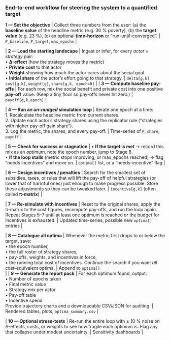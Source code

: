 ### End-to-end workflow for steering the system to a quantified target

**1 — Set the objective** | Collect three numbers from the user: (a) the **baseline value** of the headline metric (e.g. 30 % poverty), (b) the **target value** (e.g. 23 %), (c) an optional **time-horizon** or “run-until-converged”. | `P_baseline`, `P_target`, `max_epochs` |

| **2 — Load the starting landscape** | Ingest or infer, for every _actor × strategy_ pair: <br>• **Δ-effect** (how the strategy moves the metric) <br>• **Private cost** to that actor <br>• **Weight** showing how much the actor cares about the social goal <br>• **Initial share** of the actor’s effort going to that strategy. | `delta[g,k]`, `cost[g,k]`, `weight[g]`, `share[g,k, epoch=0]` |
| **3 — Compute baseline pay-offs** | For each row, mix the social benefit and private cost into one positive **pay-off** value. (Keep a tiny floor so pay-offs never hit zero.) | `payoff[g,k,epoch]` |

| **4 — Run an _un-nudged_ simulation loop** | Iterate one epoch at a time: <br>1. Recalculate the headline metric from current shares. <br>2. Update each actor’s strategy shares using the replicator rule (“strategies with higher pay-off gain share”). <br>3. Log the metric, the shares, and every pay-off. | Time-series of `P`, `share`, `payoff` |

| **5 — Check for success or stagnation** | • **If the target is met** → record this mix as an _optimum_, note the epoch number, jump to Stage 8. <br>• **If the loop stalls** (metric stops improving, or max_epochs reached) → flag “needs incentives” and move on. | `optima[]` list, or a “needs-incentive” flag |

| **6 — Design incentives / penalties** | Search for the smallest set of subsidies, taxes, or rules that will lift the pay-off of helpful strategies (or lower that of harmful ones) just enough to make progress possible. Store these adjustments so they can be tweaked later. | `incentive[g,k]` (often called
**π-matrix**) |

| **7 — Re-simulate with incentives** | Reset to the original shares, apply the π-matrix to the cost figures, recompute pay-offs, and run the loop again. Repeat Stages 5–7 until at least one optimum is reached or the budget for incentives is exhausted. | Updated time-series; possible new `optima[]` entries |

| **8 — Catalogue all optima** | Whenever the metric first drops to or below the target, save: <br>• the epoch number, <br>• the full roster of strategy shares, <br>• pay-offs, weights, and incentives in force, <br>• the running total cost of incentives. Continue the search if you want _all_ cost-equivalent optima. | Append to `optima[]`  
 |
| **9 — Generate the report pack** | For each optimum found, output: <br>• Number of epochs taken <br>• Final metric value <br>• Strategy mix per actor <br>• Pay-off table <br>• Incentive spend <br>Provide trajectory charts and a downloadable CSV/JSON for auditing. | Rendered tables, plots, `optima_summary.csv` |

| **10 — Optional stress-tests** | Re-run the entire loop with ± 10 % noise on Δ-effects, costs, or weights to see how fragile each optimum is. Flag any that collapse under modest uncertainty. | Sensitivity dashboards |
